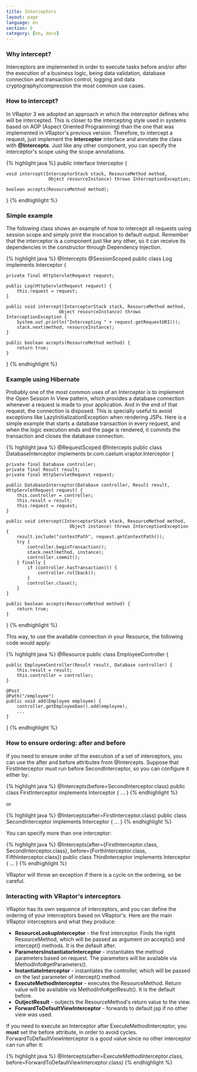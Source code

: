 ```yaml
---
title: Interceptors
layout: page
language: en
section: 6
category: [en, docs]
---
```


<h3>Why intercept?</h3>

Interceptors are implemented in order to execute tasks before and/or after the execution of a business logic, being data validation, database connection and transaction control, logging and data cryptography/compression the most common use cases.

<h3>How to intercept?</h3>

In VRaptor 3 we adopted an approach in which the interceptor defines who will be intercepted. This is closer to the intercepting style used in systems based on AOP (Aspect Oriented Programming) than the one that was implemented in VRaptor's previous version.
Therefore, to intercept a request, just implement the <strong>Interceptor</strong> interface and annotate the class with <strong>@Intercepts</strong>.
Just like any other component, you can specify the interceptor's scope using the scope annotations.

{% highlight java %}
public interface Interceptor {

    void intercept(InterceptorStack stack, ResourceMethod method, 
                    Object resourceInstance) throws InterceptionException;

    boolean accepts(ResourceMethod method);

}
{% endhighlight %}

<h3>Simple example</h3>

The following class shows an example of how to intercept all requests using session scope and simply print the invocation to default output.
Remember that the interceptor is a component just like any other, so it can receive its dependencies in the constructor through Dependency Injection.

{% highlight java %}
@Intercepts
@SessionScoped
public class Log implements Interceptor {

    private final HttpServletRequest request;

    public Log(HttpServletRequest request) {
        this.request = request;
    }

    public void intercept(InterceptorStack stack, ResourceMethod method, 
                        Object resourceInstance) throws InterceptionException {
        System.out.println("Intercepting " + request.getRequestURI());
        stack.next(method, resourceInstance);
    }

    public boolean accepts(ResourceMethod method) {
        return true;
    }

}
{% endhighlight %}

<h3>Example using Hibernate</h3>

Probably one of the most common uses of an Interceptor is to implement the Open Session In View pattern, which provides a database connection whenever a request is made to your application. And in the end of that request, the connection is disposed. This is specially useful to avoid exceptions like LazyInitializationException when rendering JSPs.
Here is a simple example that starts a database transaction in every request, and when the logic execution ends and the page is rendered, it commits the transaction and closes the database connection.

{% highlight java %}
@RequestScoped
@Intercepts
public class DatabaseInterceptor implements br.com.caelum.vraptor.Interceptor {

    private final Database controller;
    private final Result result;
    private final HttpServletRequest request;

    public DatabaseInterceptor(Database controller, Result result, HttpServletRequest request) {
        this.controller = controller;
        this.result = result;
        this.request = request;
    }

    public void intercept(InterceptorStack stack, ResourceMethod method, 
                            Object instance) throws InterceptionException {
        result.include("contextPath", request.getContextPath());
        try {
            controller.beginTransaction();
            stack.next(method, instance);
            controller.commit();
        } finally {
            if (controller.hasTransaction()) {
                controller.rollback();
            }
            controller.close();
        }
    }

    public boolean accepts(ResourceMethod method) {
        return true;
    }

}
{% endhighlight %}

This way, to use the available connection in your Resource, the following code would apply:

{% highlight java %}
@Resource
public class EmployeeController {
    
    public EmployeeController(Result result, Database controller) {
        this.result = result;
        this.controller = controller;
    }
    
    @Post
    @Path("/employee")
    public void add(Employee employee) {
        controller.getEmployeeDao().add(employee);
        ...
    }
}
{% endhighlight %}

<h3>How to ensure ordering: after and before</h3>

If you need to ensure order of the execution of a set of interceptors, you can use the after and before attributes from @Intercepts. Suppose that FirstInterceptor must run before SecondInterceptor, so you can configure it either by:

{% highlight java %}
@Intercepts(before=SecondInterceptor.class)
public class FirstInterceptor implements Interceptor {
    ...
}
{% endhighlight %}

or

{% highlight java %}
@Intercepts(after=FirstInterceptor.class)
public class SecondInterceptor implements Interceptor {
    ...
}
{% endhighlight %}

You can specify more than one interceptor:

{% highlight java %}
@Intercepts(after={FirstInterceptor.class, SecondInterceptor.class}, 
            before={ForthInterceptor.class, FifthInterceptor.class})
public class ThirdInterceptor implements Interceptor {
    ...
}
{% endhighlight %}

VRaptor will throw an exception if there is a cycle on the ordering, so be careful.

<h3>Interacting with VRaptor's interceptors</h3>

VRaptor has its own sequence of interceptors, and you can define the ordering of your interceptors based on VRaptor's.
Here are the main VRaptor interceptors and what they produce:

<ul>
<li><strong>ResourceLookupInterceptor</strong> - the first interceptor. Finds the right ResourceMethod, which will be passed as argument on accepts() and intercept() methods. It is the default after.</li>

<li><strong>ParametersInstantiatorInterceptor</strong> - instantiates the method parameters based on request. The parameters will be available via MethodInfo#getParameters().</li>

<li><strong>InstantiateInterceptor</strong> - instantiates the controller, which will be passed on the last parameter of intercept() method.</li>

<li><strong>ExecuteMethodInterceptor</strong> - executes the ResourceMethod. Return value will be available via MethodInfo#getResult(). It is the default before.</li>

<li><strong>OutjectResult</strong> - outjects the ResourceMethod's return value to the view.</li>

<li><strong>ForwardToDefaultViewInterceptor</strong> - forwards to default jsp if no other view was used.</li>
</ul>

If you need to execute an Interceptor after ExecuteMethodInterceptor, you <strong>must</strong> set the before attribute, in order to avoid cycles. ForwardToDefaultViewInterceptor is a good value since no other interceptor can run after it:

{% highlight java %}
@Intercepts(after=ExecuteMethodInterceptor.class, 
            before=ForwardToDefaultViewInterceptor.class)
{% endhighlight %}
